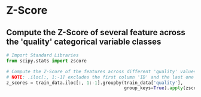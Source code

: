 # Z-Score
## Compute the Z-Score of several feature across the 'quality' categorical variable classes
``` python
# Import Standard Libraries
from scipy.stats import zscore

# Compute the Z-Score of the features across different 'quality' values
# NOTE: .iloc[:, 1:-1] excludes the first column 'ID' and the last one 'quality'
z_scores = train_data.iloc[:, 1:-1].groupby(train_data['quality'], 
                                            group_keys=True).apply(zscore)
```
